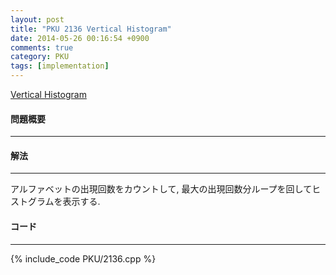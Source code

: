 ```yaml
---
layout: post
title: "PKU 2136 Vertical Histogram"
date: 2014-05-26 00:16:54 +0900
comments: true
category: PKU
tags: [implementation]
---
```


[Vertical Histogram](http://poj.org/problem?id=2136)

#### 問題概要

****

#### 解法

****

アルファベットの出現回数をカウントして, 最大の出現回数分ループを回してヒストグラムを表示する.

#### コード

****

{% include_code PKU/2136.cpp %}
